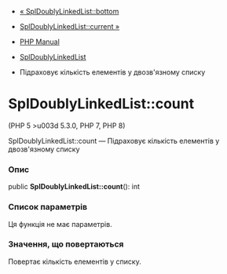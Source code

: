 - [« SplDoublyLinkedList::bottom](spldoublylinkedlist.bottom.md)
- [SplDoublyLinkedList::current »](spldoublylinkedlist.current.md)

- [PHP Manual](index.md)
- [SplDoublyLinkedList](class.spldoublylinkedlist.md)
- Підраховує кількість елементів у двозв'язному списку

# SplDoublyLinkedList::count

(PHP 5 \>u003d 5.3.0, PHP 7, PHP 8)

SplDoublyLinkedList::count — Підраховує кількість елементів у
двозв'язному списку

### Опис

public **SplDoublyLinkedList::count**(): int

### Список параметрів

Ця функція не має параметрів.

### Значення, що повертаються

Повертає кількість елементів у списку.
